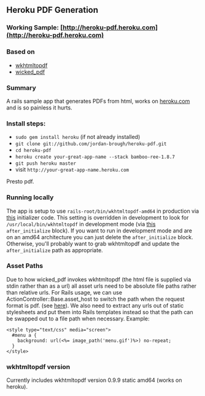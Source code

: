## Heroku PDF Generation

### Working Sample: [http://heroku-pdf.heroku.com](http://heroku-pdf.heroku.com)

### Based on

* [wkhtmltopdf](http://code.google.com/p/wkhtmltopdf/)
* [wicked_pdf](http://github.com/mileszs/wicked_pdf)

### Summary

A rails sample app that generates PDFs from html, works on [heroku.com](http://heroku.com) and is so painless it hurts.

### Install steps:

* `sudo gem install heroku` (if not already installed)
* `git clone git://github.com/jordan-brough/heroku-pdf.git`
* `cd heroku-pdf`
* `heroku create your-great-app-name --stack bamboo-ree-1.8.7`
* `git push heroku master`
* visit `http://your-great-app-name.heroku.com`

Presto pdf.

### Running locally

The app is setup to use `rails-root/bin/wkhtmltopdf-amd64` in production via [this](http://github.com/jordan-brough/heroku-pdf/blob/master/config/initializers/wicked_pdf.rb#L4)
initializer code.  This setting is overridden in development to look for `/usr/local/bin/wkhtmltopdf` in development mode
(via [this](http://github.com/jordan-brough/heroku-pdf/blob/master/config/environments/development.rb#L19-21)
`after_initialize` block).  If you want to run in development mode and are on an amd64 architecture
you can just delete the `after_initialize` block.  Otherwise, you'll probably want to grab wkhtmltopdf and update
the `after_initialize` path as appropriate.

### Asset Paths

Due to how wicked\_pdf invokes wkhtmltopdf (the html file is supplied via stdin rather than as a url) all asset urls need to be absolute file paths rather than relative urls.  For Rails usage, we can use ActionController::Base.asset\_host to switch the path when the request format is pdf.  (see [here](http://github.com/jordan-brough/heroku-pdf/blob/master/config/environment.rb)). We also need to extract any urls out of static stylesheets and put them into Rails templates instead so that the path can be swapped out to a file path when necessary.  Example:

    <style type="text/css" media="screen">
      #menu a {
        background: url(<%= image_path('menu.gif')%>) no-repeat;
      }
    </style>

### wkhtmltopdf version

Currently includes wkhtmltopdf version 0.9.9 static amd64 (works on heroku).
